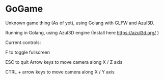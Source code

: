 # GoGame
Unknown game thing (As of yet), using Golang with GLFW and Azul3D.

Running in Golang, using Azul3D engine (Install here https://azul3d.org/ )

Current controls:

F to toggle fullscreen

ESC to quit
Arrow keys to move camera along X / Z axis

CTRL + arrow keys to move camera along X / Y axis

